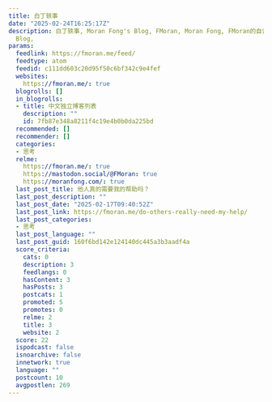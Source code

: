 ```yaml
---
title: 白丁轶事
date: "2025-02-24T16:25:17Z"
description: 白丁轶事, Moran Fong's Blog, FMoran, Moran Fong, FMoran的自留地, FMoran的博客, FMoran's
  Blog,
params:
  feedlink: https://fmoran.me/feed/
  feedtype: atom
  feedid: c111dd603c20d95f50c6bf342c9e4fef
  websites:
    https://fmoran.me/: true
  blogrolls: []
  in_blogrolls:
  - title: 中文独立博客列表
    description: ""
    id: 7fb87e348a8211f4c19e4b0b0da225bd
  recommended: []
  recommender: []
  categories:
  - 思考
  relme:
    https://fmoran.me/: true
    https://mastodon.social/@FMoran: true
    https://moranfong.com/: true
  last_post_title: 他人真的需要我的帮助吗？
  last_post_description: ""
  last_post_date: "2025-02-17T09:40:52Z"
  last_post_link: https://fmoran.me/do-others-really-need-my-help/
  last_post_categories:
  - 思考
  last_post_language: ""
  last_post_guid: 160f6bd142e124140dc445a3b3aadf4a
  score_criteria:
    cats: 0
    description: 3
    feedlangs: 0
    hasContent: 3
    hasPosts: 3
    postcats: 1
    promoted: 5
    promotes: 0
    relme: 2
    title: 3
    website: 2
  score: 22
  ispodcast: false
  isnoarchive: false
  innetwork: true
  language: ""
  postcount: 10
  avgpostlen: 269
---
```

